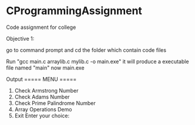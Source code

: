 # CProgrammingAssignment
Code assignment for college 


Objective 1: 

go to command prompt and cd the folder which contain code files 

Run "gcc main.c arraylib.c mylib.c -o main.exe"
it will produce a executable file named "main"
now main.exe 

Output 
===== MENU =====
1. Check Armstrong Number
2. Check Adams Number
3. Check Prime Palindrome Number
4. Array Operations Demo
5. Exit
Enter your choice: 